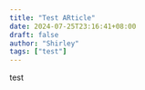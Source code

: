 ```yaml
---
title: "Test ARticle"
date: 2024-07-25T23:16:41+08:00
draft: false
author: "Shirley"
tags: ["test"]
---
```


test
